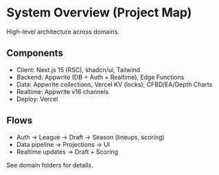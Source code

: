 # System Overview (Project Map)

High-level architecture across domains.

## Components
- Client: Next.js 15 (RSC), shadcn/ui, Tailwind
- Backend: Appwrite (DB + Auth + Realtime), Edge Functions
- Data: Appwrite collections, Vercel KV (locks), CFBD/EA/Depth Charts
- Realtime: Appwrite v16 channels
- Deploy: Vercel

## Flows
- Auth → League → Draft → Season (lineups, scoring)
- Data pipeline → Projections → UI
- Realtime updates → Draft + Scoring

See domain folders for details.

